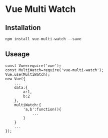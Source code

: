 # Vue Multi Watch


## Installation

```
npm install vue-multi-watch --save
```

## Useage

```
const Vue=require('vue');
const MultiWatch=require('vue-multi-watch');
Vue.use(MultiWatch);
new Vue({
    ...
    data:{
        a:1,
        b:2
    },
    multiWatch:{
        'a,b':function(){
            ...
        }
    }
    ...
});
```
